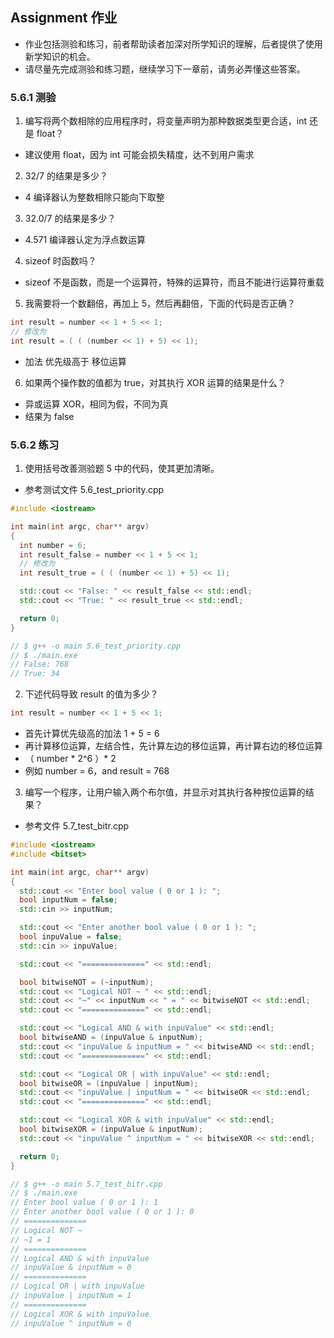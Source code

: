 ## Assignment 作业
- 作业包括测验和练习，前者帮助读者加深对所学知识的理解，后者提供了使用新学知识的机会。
- 请尽量先完成测验和练习题，继续学习下一章前，请务必弄懂这些答案。

### 5.6.1 测验
1. 编写将两个数相除的应用程序时，将变量声明为那种数据类型更合适，int 还是 float？
- 建议使用 float，因为 int 可能会损失精度，达不到用户需求

2. 32/7 的结果是多少？
- 4 编译器认为整数相除只能向下取整

3. 32.0/7 的结果是多少？
- 4.571 编译器认定为浮点数运算

4. sizeof 时函数吗？
- sizeof 不是函数，而是一个运算符，特殊的运算符，而且不能进行运算符重载 

5. 我需要将一个数翻倍，再加上 5，然后再翻倍，下面的代码是否正确？
```C++
int result = number << 1 + 5 << 1;
// 修改为
int result = ( ( (number << 1) + 5) << 1);
```
- 加法 优先级高于 移位运算

6. 如果两个操作数的值都为 true，对其执行 XOR 运算的结果是什么？
- 异或运算 XOR，相同为假，不同为真
- 结果为 false

### 5.6.2 练习
1. 使用括号改善测验题 5 中的代码，使其更加清晰。
- 参考测试文件 5.6_test_priority.cpp
```C++
#include <iostream>

int main(int argc, char** argv)
{
  int number = 6;
  int result_false = number << 1 + 5 << 1;
  // 修改为
  int result_true = ( ( (number << 1) + 5) << 1);

  std::cout << "False: " << result_false << std::endl;
  std::cout << "True: " << result_true << std::endl;

  return 0;
}

// $ g++ -o main 5.6_test_priority.cpp 
// $ ./main.exe
// False: 768
// True: 34
```

2. 下述代码导致 result 的值为多少？
```C++
int result = number << 1 + 5 << 1;
```
- 首先计算优先级高的加法 1 + 5 = 6
- 再计算移位运算，左结合性，先计算左边的移位运算，再计算右边的移位运算
- （ number * 2^6 ）* 2
- 例如 number = 6，and result = 768

3. 编写一个程序，让用户输入两个布尔值，并显示对其执行各种按位运算的结果？
- 参考文件 5.7_test_bitr.cpp

```C++
#include <iostream>
#include <bitset>

int main(int argc, char** argv)
{
  std::cout << "Enter bool value ( 0 or 1 ): ";
  bool inputNum = false;
  std::cin >> inputNum;

  std::cout << "Enter another bool value ( 0 or 1 ): ";
  bool inpuValue = false;
  std::cin >> inpuValue;

  std::cout << "==============" << std::endl;

  bool bitwiseNOT = (~inputNum);
  std::cout << "Logical NOT ~ " << std::endl;
  std::cout << "~" << inputNum << " = " << bitwiseNOT << std::endl;
  std::cout << "==============" << std::endl;

  std::cout << "Logical AND & with inpuValue" << std::endl;
  bool bitwiseAND = (inpuValue & inputNum);
  std::cout << "inpuValue & inputNum = " << bitwiseAND << std::endl;
  std::cout << "==============" << std::endl;

  std::cout << "Logical OR | with inpuValue" << std::endl;
  bool bitwiseOR = (inpuValue | inputNum);
  std::cout << "inpuValue | inputNum = " << bitwiseOR << std::endl;
  std::cout << "==============" << std::endl;

  std::cout << "Logical XOR & with inpuValue" << std::endl;
  bool bitwiseXOR = (inpuValue & inputNum);
  std::cout << "inpuValue ^ inputNum = " << bitwiseXOR << std::endl;

  return 0;
}

// $ g++ -o main 5.7_test_bitr.cpp 
// $ ./main.exe
// Enter bool value ( 0 or 1 ): 1
// Enter another bool value ( 0 or 1 ): 0
// ==============
// Logical NOT ~
// ~1 = 1
// ==============
// Logical AND & with inpuValue
// inpuValue & inputNum = 0
// ==============
// Logical OR | with inpuValue
// inpuValue | inputNum = 1
// ==============
// Logical XOR & with inpuValue
// inpuValue ^ inputNum = 0
```